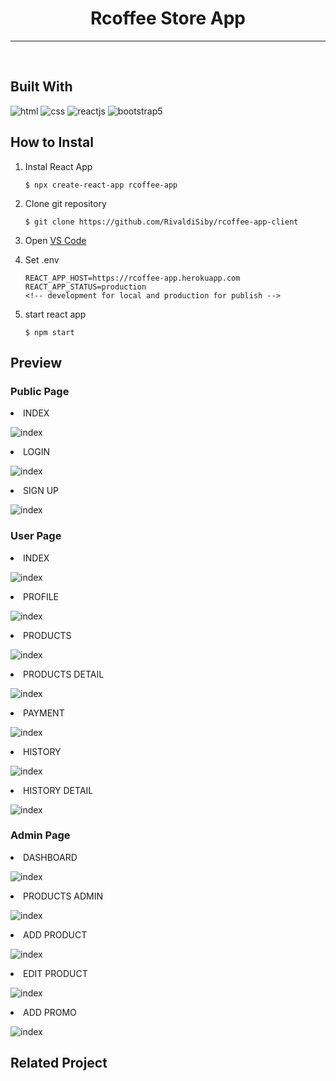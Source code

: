 <h1 style="text-align:center">Rcoffee Store App</h1>
<hr>
<br>

## Built With

![html](https://img.shields.io/badge/html-5-blue)
![css](https://img.shields.io/badge/css-3-green)
![reactjs](https://img.shields.io/badge/React%20-Js-blue)
![bootstrap5](https://img.shields.io/badge/Bootstrap-5-purple)

## How to Instal

1.  Instal React App

        $ npx create-react-app rcoffee-app

2.  Clone git repository

        $ git clone https://github.com/RivaldiSiby/rcoffee-app-client

3.  Open [VS Code](https://code.visualstudio.com/download)
4.  Set .env

        REACT_APP_HOST=https://rcoffee-app.herokuapp.com
        REACT_APP_STATUS=production
        <!-- development for local and production for publish -->

5.  start react app

        $ npm start

## Preview

<h3>Public Page</h3>

<li>INDEX </li>

![index](https://res.cloudinary.com/rivaldev/image/upload/v1655828774/screen%20shot/public_index_syyipx.png)

<li>LOGIN </li>

![index](https://res.cloudinary.com/rivaldev/image/upload/v1655828520/screen%20shot/login_xl8are.png)

<li>SIGN UP </li>

![index](https://res.cloudinary.com/rivaldev/image/upload/v1655828515/screen%20shot/regis_bht93y.png)

<h3>User Page</h3>

<li>INDEX</li>

![index](https://res.cloudinary.com/rivaldev/image/upload/v1655828515/screen%20shot/index_plcuxy.png)

<li>PROFILE </li>

![index](https://res.cloudinary.com/rivaldev/image/upload/v1655828522/screen%20shot/profile_ygeujp.png)

<li>PRODUCTS </li>

![index](https://res.cloudinary.com/rivaldev/image/upload/v1655828519/screen%20shot/products_costumer_ggjycv.png)

<li>PRODUCTS DETAIL</li>

![index](https://res.cloudinary.com/rivaldev/image/upload/v1655828521/screen%20shot/product_detail_bnsw0s.png)

<li>PAYMENT</li>

![index](https://res.cloudinary.com/rivaldev/image/upload/v1655828513/screen%20shot/payment_oklcog.png)

<li>HISTORY</li>

![index](https://res.cloudinary.com/rivaldev/image/upload/v1655828511/screen%20shot/history_bi93ha.png)

<li>HISTORY DETAIL</li>

![index](https://res.cloudinary.com/rivaldev/image/upload/v1655828511/screen%20shot/history_detail_aquqmw.png)

<h3>Admin Page</h3>

<li>DASHBOARD</li>

![index](https://res.cloudinary.com/rivaldev/image/upload/v1655828456/screen%20shot/dashboard_zmqz71.png)

<li>PRODUCTS ADMIN</li>

![index](https://res.cloudinary.com/rivaldev/image/upload/v1655828520/screen%20shot/products_admin_rdt3ic.png)

<li>ADD PRODUCT</li>

![index](https://res.cloudinary.com/rivaldev/image/upload/v1655829838/screen%20shot/addproduct_hqqvjd.png)

<li>EDIT PRODUCT</li>

![index](https://res.cloudinary.com/rivaldev/image/upload/v1655828470/screen%20shot/editproduct_kmpb1e.png)

<li>ADD PROMO</li>

![index](https://res.cloudinary.com/rivaldev/image/upload/v1655829837/screen%20shot/addpromo_jju4wy.png)

## Related Project
